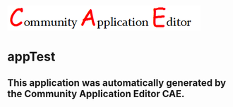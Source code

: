 ![CAE](https://github.com/testcae/CAE-Deployment-Temp/blob/master/img/logo.png)  

appTest
===================


This application was automatically generated by the Community Application Editor CAE.  
---------------
